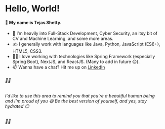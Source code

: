# Hello, World!

#### 👋 My name is Tejas Shetty.
- 👀 I’m heavily into Full-Stack Development, Cyber Security, an itsy bit of CV and Machine Learning, and some more areas.
- ✍️ I generally work with languages like Java, Python, JavaScript (ES6+), HTML5, CSS3.
- 👨‍💻 I love working with technologies like Spring Framework (especially Spring Boot), NextJS, and ReactJS. (Many to add in future 😉).
- 📫 Wanna have a chat? Hit me up on [LinkedIn](https://www.linkedin.com/in/shetty-tejas)


###### 💞️💞
###### I'd like to use this area to remind you that you're a beautiful human being and I'm proud of you 😄 Be the best version of yourself, and yes, stay hydrated 😉
###### 💞️💞

<!---
Shetty-Tejas/Shetty-Tejas is a ✨ special ✨ repository because its `README.md` (this file) appears on your GitHub profile.
You can click the Preview link to take a look at your changes.
--->
